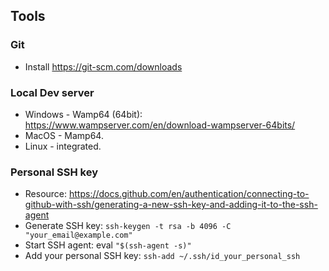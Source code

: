 ## Tools

### Git
- Install https://git-scm.com/downloads

### Local Dev server
- Windows - Wamp64 (64bit): https://www.wampserver.com/en/download-wampserver-64bits/
- MacOS - Mamp64.
- Linux - integrated.

### Personal SSH key
- Resource: https://docs.github.com/en/authentication/connecting-to-github-with-ssh/generating-a-new-ssh-key-and-adding-it-to-the-ssh-agent
- Generate SSH key: `ssh-keygen -t rsa -b 4096 -C "your_email@example.com"`
- Start SSH agent: eval `"$(ssh-agent -s)"`
- Add your personal SSH key: `ssh-add ~/.ssh/id_your_personal_ssh`
